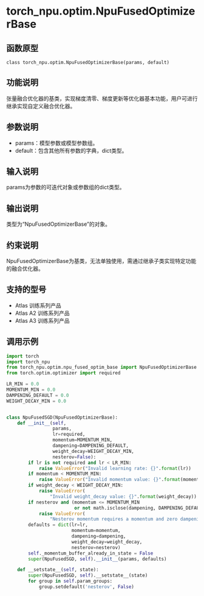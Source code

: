 # torch_npu.optim.NpuFusedOptimizerBase

## 函数原型

```
class torch_npu.optim.NpuFusedOptimizerBase(params, default)
```

## 功能说明

张量融合优化器的基类，实现梯度清零、梯度更新等优化器基本功能，用户可进行继承实现自定义融合优化器。

## 参数说明

- params：模型参数或模型参数组。
- default：包含其他所有参数的字典，dict类型。

## 输入说明

params为参数的可迭代对象或参数组的dict类型。

## 输出说明

类型为“NpuFusedOptimizerBase”的对象。

## 约束说明

NpuFusedOptimizerBase为基类，无法单独使用，需通过继承子类实现特定功能的融合优化器。

## 支持的型号

- <term>Atlas 训练系列产品</term>
- <term>Atlas A2 训练系列产品</term>
- <term>Atlas A3 训练系列产品</term>

## 调用示例

```python
import torch
import torch_npu
from torch_npu.optim.npu_fused_optim_base import NpuFusedOptimizerBase
from torch.optim.optimizer import required

LR_MIN = 0.0
MOMENTUM_MIN = 0.0
DAMPENING_DEFAULT = 0.0
WEIGHT_DECAY_MIN = 0.0


class NpuFusedSGD(NpuFusedOptimizerBase):
    def __init__(self,
                 params,
                 lr=required,
                 momentum=MOMENTUM_MIN,
                 dampening=DAMPENING_DEFAULT,
                 weight_decay=WEIGHT_DECAY_MIN,
                 nesterov=False):
        if lr is not required and lr < LR_MIN:
            raise ValueError("Invalid learning rate: {}".format(lr))
        if momentum < MOMENTUM_MIN:
            raise ValueError("Invalid momentum value: {}".format(momentum))
        if weight_decay < WEIGHT_DECAY_MIN:
            raise ValueError(
                "Invalid weight_decay value: {}".format(weight_decay))
        if nesterov and (momentum <= MOMENTUM_MIN
                         or not math.isclose(dampening, DAMPENING_DEFAULT, abs_tol=1e-15)):
            raise ValueError(
                "Nesterov momentum requires a momentum and zero dampening")
        defaults = dict(lr=lr,
                        momentum=momentum,
                        dampening=dampening,
                        weight_decay=weight_decay,
                        nesterov=nesterov)
        self._momentum_buffer_already_in_state = False
        super(NpuFusedSGD, self).__init__(params, defaults)

    def __setstate__(self, state):
        super(NpuFusedSGD, self).__setstate__(state)
        for group in self.param_groups:            
            group.setdefault('nesterov', False)
```

